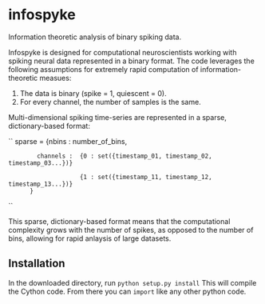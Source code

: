 # infospyke
Information theoretic analysis of binary spiking data.

Infospyke is designed for computational neuroscientists working with spiking neural data represented in a binary format. 
The code leverages the following assumptions for extremely rapid computation of information-theoretic measues:
1) The data is binary (spike = 1, quiescent = 0). 
2) For every channel, the number of samples is the same. 

Multi-dimensional spiking time-series are represented in a sparse, dictionary-based format:

``
sparse = {nbins : number_of_bins,

            channels :  {0 : set({timestamp_01, timestamp_02, timestamp_03...})}
            
                        {1 : set({timestamp_11, timestamp_12, timestamp_13...})}
          }
``
 
This sparse, dictionary-based format means that the computational complexity grows with the number of spikes, as opposed to the number of bins, allowing for rapid anlaysis of large datasets. 

## Installation
In the downloaded directory, run ``python setup.py install``
This will compile the Cython code. 
From there you can ``import`` like any other python code. 
